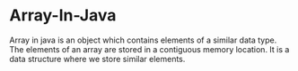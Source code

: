 # Array-In-Java
Array in java is an object which contains elements of a similar data type.
The elements of an array are stored in a contiguous memory location.
It is a data structure where we store similar elements.

